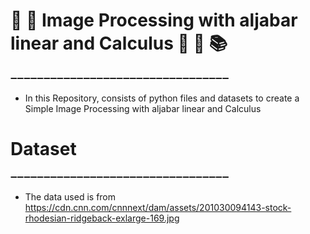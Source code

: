 # 🎈 🎉 Image Processing with aljabar linear and Calculus 🎊 🎈 📚 

➖➖➖➖➖➖➖➖➖➖➖➖➖➖➖➖➖➖➖➖➖➖➖➖➖➖➖➖➖➖➖➖➖  

- In this Repository, consists of python files and datasets to create a Simple Image Processing with aljabar linear and Calculus

# Dataset
➖➖➖➖➖➖➖➖➖➖➖➖➖➖➖➖➖➖➖➖➖➖➖➖➖➖➖➖➖➖➖➖➖ 

- The data used is from https://cdn.cnn.com/cnnnext/dam/assets/201030094143-stock-rhodesian-ridgeback-exlarge-169.jpg

